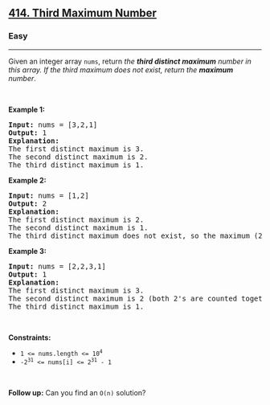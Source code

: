 <h2><a href="https://leetcode.com/problems/third-maximum-number/">414. Third Maximum Number</a></h2><h3>Easy</h3><hr><p>Given an integer array <code>nums</code>, return <em>the <strong>third distinct maximum</strong> number in this array. If the third maximum does not exist, return the <strong>maximum</strong> number</em>.</p>

<p>&nbsp;</p>
<p><strong class="example">Example 1:</strong></p>

<pre>
<strong>Input:</strong> nums = [3,2,1]
<strong>Output:</strong> 1
<strong>Explanation:</strong>
The first distinct maximum is 3.
The second distinct maximum is 2.
The third distinct maximum is 1.
</pre>

<p><strong class="example">Example 2:</strong></p>

<pre>
<strong>Input:</strong> nums = [1,2]
<strong>Output:</strong> 2
<strong>Explanation:</strong>
The first distinct maximum is 2.
The second distinct maximum is 1.
The third distinct maximum does not exist, so the maximum (2) is returned instead.
</pre>

<p><strong class="example">Example 3:</strong></p>

<pre>
<strong>Input:</strong> nums = [2,2,3,1]
<strong>Output:</strong> 1
<strong>Explanation:</strong>
The first distinct maximum is 3.
The second distinct maximum is 2 (both 2&#39;s are counted together since they have the same value).
The third distinct maximum is 1.
</pre>

<p>&nbsp;</p>
<p><strong>Constraints:</strong></p>

<ul>
	<li><code>1 &lt;= nums.length &lt;= 10<sup>4</sup></code></li>
	<li><code>-2<sup>31</sup> &lt;= nums[i] &lt;= 2<sup>31</sup> - 1</code></li>
</ul>

<p>&nbsp;</p>
<strong>Follow up:</strong> Can you find an <code>O(n)</code> solution?